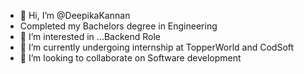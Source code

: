 - 👋 Hi, I’m @DeepikaKannan
- Completed my Bachelors degree in Engineering
- 👀 I’m interested in ...Backend Role 
- 🌱 I’m currently undergoing internship at TopperWorld and CodSoft
- 💞️ I’m looking to collaborate on Software development 


<!---
DeepikaKann/DeepikaKann is a ✨ special ✨ repository because its `README.md` (this file) appears on your GitHub profile.
You can click the Preview link to take a look at your changes.
--->
